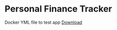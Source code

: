<h1>Personal Finance Tracker</h1>

Docker YML file to test app
<a href="./docker-compose.pub.yaml">Download</a>
